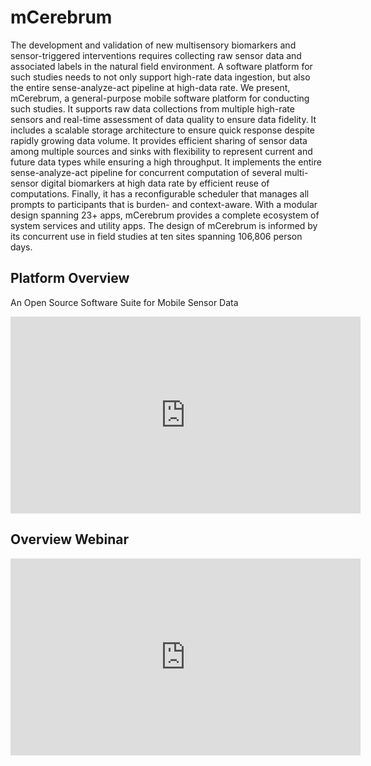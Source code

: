 mCerebrum
=======================

The development and validation of new multisensory biomarkers and sensor-triggered interventions requires collecting raw sensor data and associated labels in the natural field environment. A software platform for such studies needs to not only support high-rate data ingestion, but also the entire sense-analyze-act pipeline at high-data rate. We present, mCerebrum, a general-purpose mobile software platform for conducting such studies. It supports raw data collections from multiple high-rate sensors and real-time assessment of data quality to ensure data fidelity. It includes a scalable storage architecture to ensure quick response despite rapidly growing data volume. It provides efficient sharing of sensor data among multiple sources and sinks with flexibility to represent current and future data types while ensuring a high throughput. It implements the entire sense-analyze-act pipeline for concurrent computation of several multi-sensor digital biomarkers at high data rate by efficient reuse of computations. Finally, it has a reconfigurable scheduler that manages all prompts to participants that is burden- and context-aware. With a modular design spanning 23+ apps, mCerebrum provides a complete ecosystem of system services and utility apps. The design of mCerebrum is informed by its concurrent use in field studies at ten sites spanning 106,806 person days.

## Platform Overview
An Open Source Software Suite for Mobile Sensor Data
<iframe width="560" height="315" src="https://www.youtube.com/embed/g_WC0vpn5rU" frameborder="0" allow="accelerometer; autoplay; encrypted-media; gyroscope; picture-in-picture" allowfullscreen></iframe>


## Overview Webinar
<iframe width="560" height="315" src="https://www.youtube.com/embed/ENngs9eL4VQ" frameborder="0" allow="accelerometer; autoplay; encrypted-media; gyroscope; picture-in-picture" allowfullscreen></iframe>
